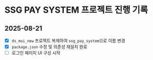 # SSG PAY SYSTEM 프로젝트 진행 기록

## 2025-08-21

- [x] `ds_mui_new` 프로젝트 복제하여 `ssg_pay_system`으로 이름 변경
- [x] `package.json` 수정 및 의존성 재설치 완료
- [ ] 로그인 페이지 UI 구성 시작